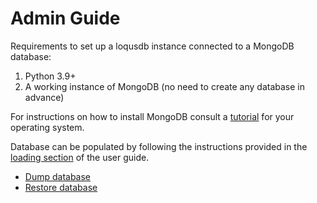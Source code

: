 # Admin Guide

Requirements to set up a loqusdb instance connected to a MongoDB database:

1. Python 3.9+
1. A working instance of MongoDB (no need to create any database in advance)

For instructions on how to install MongoDB consult a [tutorial](https://www.mongodb.com/docs/manual/installation/) for your operating system.

Database can be populated by following the instructions provided in the [loading section](../user-guide/loading.md) of the user guide.

* [Dump database](./dump.md)
* [Restore database](./restore.md)
